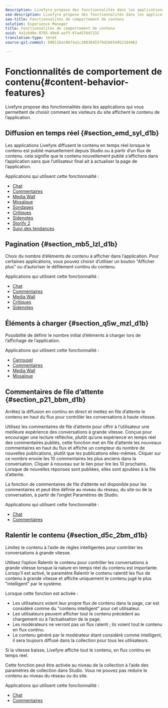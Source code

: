 ```yaml
---
description: Livefyre propose des fonctionnalités dans les applications qui vous permettent de choisir comment les visiteurs du site affichent le contenu de l’application.
seo-description: Livefyre propose des fonctionnalités dans les applications qui vous permettent de choisir comment les visiteurs du site affichent le contenu de l’application.
seo-title: Fonctionnalités de comportement de contenu
solution: Experience Manager
title: Fonctionnalités de comportement de contenu
uuid: 4a1c6d6e-8785-49e8-aaf5-6fa4576d7232
translation-type: tm+mt
source-git-commit: 09011bac06f4a1c39836455f9d16654952184962

---
```



# Fonctionnalités de comportement de contenu{#content-behavior-features}

Livefyre propose des fonctionnalités dans les applications qui vous permettent de choisir comment les visiteurs du site affichent le contenu de l’application.

## Diffusion en temps réel {#section_emd_syl_d1b}

Les applications Livefyre diffusent le contenu en temps réel lorsque le contenu est publié manuellement depuis Studio ou à partir d’un flux de contenu. cela signifie que le contenu nouvellement publié s’affichera dans l’application sans que l’utilisateur final ait à actualiser la page de l’application.

Applications qui utilisent cette fonctionnalité :

* [Chat](/help/using/c-about-apps/c-chat-app/c-chat-app.md#c_chat_app)
* [Commentaires](/help/using/c-about-apps/c-comments/c-comments.md)
* [Media Wall](/help/using/c-about-apps/c-media-wall-app/c-media-wall-app.md#c_media_wall_app)
* [Mosaïque](/help/using/c-about-apps/c-mosaic-app/c-mosaic-app.md#c_mosaic_app)
* [Sondages](/help/using/c-about-apps/c-polls-app/c-polls-app.md#c_polls_app)
* [Critiques](/help/using/c-about-apps/c-reviews-app/c-reviews-app.md#c_reviews_app)
* [Sidenotes](/help/using/c-about-apps/c-sidenotes-app/c-sidenotes-app.md#c_sidenotes_app)
* [Storify 2](/help/using/c-about-apps/c-storify2/c-storify2.md#c_storify2)
* [Suivi des tendances](/help/using/c-about-apps/c-trending-app/c-trending-app.md#c_trending_app)

## Pagination {#section_mb5_lzl_d1b}

Choix du nombre d’éléments de contenu à afficher dans l’application. Pour certaines applications, vous pouvez choisir d’utiliser un bouton "Afficher plus" ou d’autoriser le défilement continu du contenu.

Applications qui utilisent cette fonctionnalité :

* [Chat](/help/using/c-about-apps/c-chat-app/c-chat-app.md#c_chat_app)
* [Commentaires](/help/using/c-about-apps/c-comments/c-comments.md)
* [Media Wall](/help/using/c-about-apps/c-media-wall-app/c-media-wall-app.md#c_media_wall_app)
* [Critiques](/help/using/c-about-apps/c-reviews-app/c-reviews-app.md#c_reviews_app)
* [Sidenotes](/help/using/c-about-apps/c-sidenotes-app/c-sidenotes-app.md#c_sidenotes_app)

## Éléments à charger {#section_q5w_mzl_d1b}

Possibilité de définir le nombre initial d’éléments à charger lors de l’affichage de l’application.

Applications qui utilisent cette fonctionnalité :

* [Carrousel](/help/using/c-about-apps/c-carousel-app/c-carousel-app.md#c_carousel_app)
* [Commentaires](/help/using/c-about-apps/c-comments/c-comments.md)
* [Media Wall](/help/using/c-about-apps/c-media-wall-app/c-media-wall-app.md#c_media_wall_app)
* [Mosaïque](/help/using/c-about-apps/c-mosaic-app/c-mosaic-app.md#c_mosaic_app)

## Commentaires de file d’attente {#section_p21_bbm_d1b}

Arrêtez la diffusion en continu en direct et mettez en file d’attente le contenu en haut du flux pour contrôler les conversations à haute vitesse.

Utilisez les commentaires de file d’attente pour offrir à l’utilisateur une meilleure expérience des conversations à grande vitesse. Conçue pour encourager une lecture réfléchie, plutôt qu’une expérience en temps réel des commentaires publiés, cette fonction met en file d’attente les nouveaux commentaires en haut du flux et affiche un compteur du nombre de nouvelles publications, plutôt que les publications elles-mêmes. Cliquer sur ce nombre envoie les 10 commentaires les plus anciens dans la conversation. Cliquer à nouveau sur le lien pour lire les 10 prochains. Lorsque de nouvelles réponses sont publiées, elles sont ajoutées à la file d’attente.

La fonction de commentaires de file d’attente est disponible pour les commentaires et peut être définie au niveau du réseau, du site ou de la conversation, à partir de l’onglet Paramètres de Studio.

Applications qui utilisent cette fonctionnalité :

* [Chat](/help/using/c-about-apps/c-chat-app/c-chat-app.md#c_chat_app)
* [Commentaires](/help/using/c-about-apps/c-comments/c-comments.md)

## Ralentir le contenu {#section_d5c_2bm_d1b}

Limitez le contenu à l’aide de règles intelligentes pour contrôler les conversations à grande vitesse.

Utilisez l’option Ralentir le contenu pour contrôler les conversations à grande vitesse lorsque la nature en temps réel du contenu est importante. Lorsqu’il est activé, le paramètre Ralentir le contenu ralentit les flux de contenu à grande vitesse et affiche uniquement le contenu jugé le plus "intelligent" par le système.

Lorsque cette fonction est activée :

* Les utilisateurs voient leur propre flux de contenu dans la page, car est considéré comme du "contenu intelligent" pour cet utilisateur.
* Les utilisateurs peuvent afficher tout le contenu précédent au chargement ou à l’actualisation de la page.
* Les modérateurs ne verront pas un flux ralenti ; ils voient tout le contenu en flux continu.
* Le contenu généré par le modérateur étant considéré comme intelligent, il sera toujours diffusé dans la collection pour tous les utilisateurs.

Si la vitesse baisse, Livefyre affiche tout le contenu, en flux continu en temps réel.

Cette fonction peut être activée au niveau de la collection à l’aide des paramètres de collection dans Studio. Vous ne pouvez pas réduire le contenu au niveau du réseau ou du site.

Applications qui utilisent cette fonctionnalité :

* [Chat](/help/using/c-about-apps/c-chat-app/c-chat-app.md#c_chat_app)
* [Commentaires](/help/using/c-about-apps/c-comments/c-comments.md)

